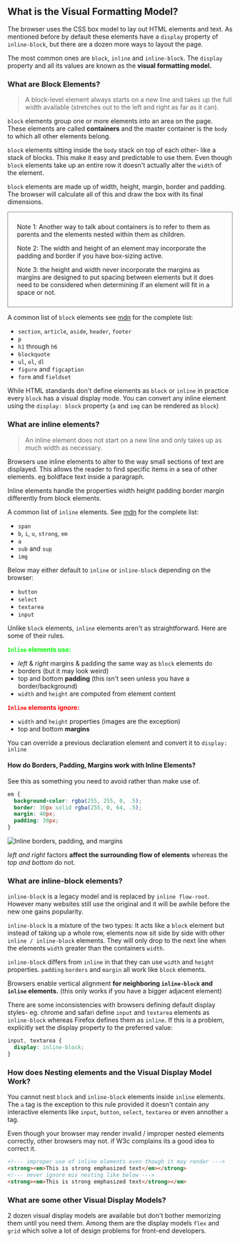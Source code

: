 ## What is the Visual Formatting Model?

The browser uses the CSS box model to lay out HTML elements and text. As mentioned before by default these elements have a `display` property of `inline-block`, but there are a dozen more ways to layout the page. 

The most common ones are `block`, `inline` and `inline-block`. The `display` property and all its values are known as the **visual formatting model.** 

### What are Block Elements?

>A block-level element always starts on a new line and takes up the full width available (stretches out to the left and right as far as it can).

`block` elements group one or more elements into an area on the page. These elements are called **containers** and the master container is the `body` to which all other elements belong.

`block` elements sitting inside the `body` stack on top of each other- like a stack of blocks. This make it easy and predictable to use them. Even though `block` elements take up an entire row it doesn't actually alter the `width` of the element.

`block` elements are made up of width, height, margin, border and padding. The browser will calculate all of this and draw the box with its final dimensions. 

<div style= "border: 1px solid grey; padding: 2% 4%">
  <p>
    Note 1: Another way to talk about containers is to refer to them as parents and the elements nested within them as children. 
  </p>
  <p>Note 2: The width and height of an element may incorporate the padding and border if you have box-sizing active.</p> 
  <p>Note 3: the height and width never incorporate the margins as margins are designed to put spacing between elements but it does need to be considered when determining if an element will fit in a space or not.</p>
</div> 

A common list of `block` elements see [mdn](https://developer.mozilla.org/en-US/docs/Web/HTML/Block-level_elements#Elements) for the complete list:

- `section`, `article`, `aside`, `header`, `footer`
- `p`
- `h1` through `h6`
- `blockquote`
- `ul`, `ol`, `dl`
- `figure` and `figcaption`
- `form` and `fieldset`

While HTML standards don't define elements as `block` or `inline` in practice every `block` has a visual display mode. You can convert any inline element using the `display: block` property (`a` and `img` can be rendered as `block`)

### What are inline elements?

>An inline element does not start on a new line and only takes up as much width as necessary.

Browsers use inline elements to alter to the way small sections of text are displayed. This allows the reader to find specific items in a sea of other elements. eg boldface text inside a paragraph.

Inline elements handle the properties width height padding border margin differently from block elements. 

A common list of `inline` elements. See [mdn](https://developer.mozilla.org/en-US/docs/Web/HTML/Inline_elements#Elements) for the complete list:

- `span`
- `b`, `i`, `u`, `strong`, `em`
- `a`
- `sub` and `sup`
- `img`

Below may either default to `inline` or `inline-block` depending on the browser:

- `button`
- `select`
- `textarea`
- `input`

Unlike `block` elements, `inline` elements aren't as straightforward. Here are some of their rules. 

<strong style="color: lime">`Inline` elements use:</strong>

- *left* & *right* margins & padding the same way as `block` elements do
- borders (but it may look weird)
- top and bottom **padding** (this isn't seen unless you have a border/background)
- `width` and `height` are computed from element content

<strong style="color: red">`Inline` elements ignore:</strong>

- `width` and `height` properties (images are the exception)
- top and bottom **margins**

You can override a previous declaration element and convert it to `display: inline`

#### How do Borders, Padding, Margins work with Inline Elements?

See this as something you need to avoid rather than make use of.

```css
em {
  background-color: rgba(255, 255, 0, .5);
  border: 30px solid rgba(255, 0, 64, .5);
  margin: 40px;
  padding: 30px;
}
```

![Inline borders, padding, and margins](https://d3jtzah944tvom.cloudfront.net/202/images/lesson_2/the-visual-formatting-model-01.png)

*left and right* factors **affect the surrounding flow of elements** whereas the *top and bottom* do not. 

### What are inline-block elements?

`inline-block` is a legacy model and is replaced by `inline flow-root`. However many websites still use the original and it will be awhile before the new one gains popularity.

`inline-block` is a mixture of the two types: It acts like a `block` element but instead of taking up a whole row, elements now sit side by side with other `inline / inline-block` elements. They will only drop to the next line when the elements `width` greater than the containers `width`.

`inline-block` differs from `inline` in that they can use `width` and `height` properties. `padding` `borders` and `margin` all work like `block` elements.

Browsers enable vertical alignment **for neighboring `inline-block` and `inline` elements.** (this only works if you have a bigger adjacent element)

There are some inconsistencies with browsers defining default display styles- eg. chrome and safari define `input` and `textarea` elements as `inline-block` whereas Firefox defines them as `inline`. If this is a problem, explicitly set the display property to the preferred value:

```css
input, textarea {
  display: inline-block;
}
```

### How does Nesting elements and the Visual Display Model Work?

You cannot nest `block` and `inline-block` elements inside `inline` elements. The `a` tag is the exception to this rule provided it doesn't contain any interactive elements like `input`, `button`, `select`, `textarea` or even annother `a` tag.

Even though your browser may render invalid / improper nested elements correctly, other browsers may not. if W3c complains its a good idea to correct it.

```html
<!--- improper use of inline elements even though it may render --->
<strong><em>This is strong emphasized text</em></strong>
<!--- never ignore mis nesting like below --->
<strong><em>This is strong emphasized text</strong></em>
```

### What are some other Visual Display Models?

2 dozen visual display models are available but don't bother memorizing them until you need them. Among them are the display models `flex` and `grid` which solve a lot of design problems for front-end developers.
